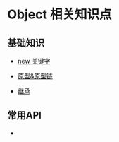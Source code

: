 # Object 相关知识点

## 基础知识

- [new 关键字](./new.js)

- [原型&原型链](./prototype-chain.js)

- [继承](./inherit.js)

## 常用API

- 